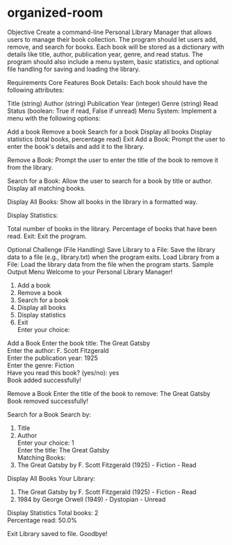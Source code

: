 # organized-room
Objective
Create a command-line Personal Library Manager that allows users to manage their book collection. The program should let users add, remove, and search for books. Each book will be stored as a dictionary with details like title, author, publication year, genre, and read status. The program should also include a menu system, basic statistics, and optional file handling for saving and loading the library.

Requirements
Core Features
Book Details: Each book should have the following attributes:

Title (string)
Author (string)
Publication Year (integer)
Genre (string)
Read Status (boolean: True if read, False if unread)
Menu System: Implement a menu with the following options:

Add a book
Remove a book
Search for a book
Display all books
Display statistics (total books, percentage read)
Exit
Add a Book: Prompt the user to enter the book's details and add it to the library.

Remove a Book: Prompt the user to enter the title of the book to remove it from the library.

Search for a Book: Allow the user to search for a book by title or author. Display all matching books.

Display All Books: Show all books in the library in a formatted way.

Display Statistics:

Total number of books in the library.
Percentage of books that have been read.
Exit: Exit the program.

Optional Challenge (File Handling)
Save Library to a File: Save the library data to a file (e.g., library.txt) when the program exits.
Load Library from a File: Load the library data from the file when the program starts.
Sample Output
Menu
Welcome to your Personal Library Manager!  
1. Add a book  
2. Remove a book  
3. Search for a book  
4. Display all books  
5. Display statistics  
6. Exit  
Enter your choice:  

Add a Book
Enter the book title: The Great Gatsby  
Enter the author: F. Scott Fitzgerald  
Enter the publication year: 1925  
Enter the genre: Fiction  
Have you read this book? (yes/no): yes  
Book added successfully!  

Remove a Book
Enter the title of the book to remove: The Great Gatsby  
Book removed successfully!  

Search for a Book
Search by:  
1. Title  
2. Author  
Enter your choice: 1  
Enter the title: The Great Gatsby  
Matching Books:  
1. The Great Gatsby by F. Scott Fitzgerald (1925) - Fiction - Read  

Display All Books
Your Library:  
1. The Great Gatsby by F. Scott Fitzgerald (1925) - Fiction - Read  
2. 1984 by George Orwell (1949) - Dystopian - Unread  

Display Statistics
Total books: 2  
Percentage read: 50.0%  

Exit
Library saved to file. Goodbye! 
